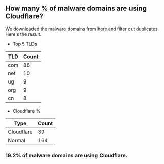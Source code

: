 ## How many % of malware domains are using Cloudflare?


We downloaded the malware domains from [here](https://urlhaus.abuse.ch) and filter out duplicates.
Here's the result.


[//]: # (start replacement)


- Top 5 TLDs

| TLD | Count |
| --- | --- |
| com | 86 |
| net | 10 |
| ug | 9 |
| org | 9 |
| cn | 8 |


- Cloudflare %

| Type | Count |
| --- | --- |
| Cloudflare | 39 |
| Normal | 164 |


### 19.2% of malware domains are using Cloudflare.